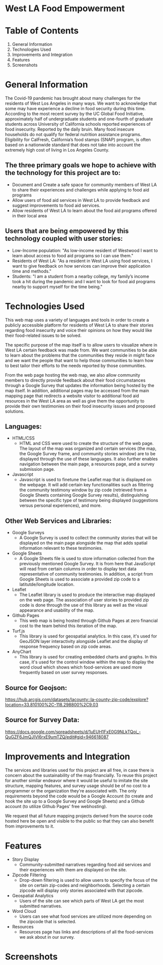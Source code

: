 
# West LA Food Empowerment

# Table of Contents
1. General Information
2. Technologies Used
3. Improvements and Integration
4. Features
5. Screenshots

# General Information
The Covid-19 pandemic has brought about many challenges for the residents of West Los Angeles in many ways. We want to acknowledge that some may have experience a decline in food security during this time. According to the most recent survey by the UC Global Food Initiative, approximately half of undergraduate students and one-fourth of graduate students across University of California schools reported experiences of food insecurity. Reported by the daily bruin. Many food insecure households do not qualify for federal nutrition assistance programs. Eligibility for CalFresh, California’s food stamps (SNAP) program, is often based on a nationwide standard that does not take into account the extremely high cost of living in Los Angeles County.

## The three primary goals we hope to achieve with the technology for this project are to:
 - Document and Create a safe space for community members of West LA to share their experiences and challenges while applying to food aid programs
 - Allow users of food aid services in West LA to provide feedback and suggest improvements to food aid services.
 - Allow residents of West LA to learn about the food aid programs offered in their local area

## Users that are being empowered by this technology coupled with user stories:
 - Low-Income population: "As low-income resident of Westwood I want to learn about access to food aid programs so I can use them."
 - Residents of West LA: "As a resident in West LA using food services, I want to give feedback on how services can improve their application time and methods."
 - Students: "I am a student from a nearby college, my family’s income took a hit during the pandemic and I want to look for food aid programs nearby to support myself for the time being."



# Technologies Used
This web map uses a variety of languages and tools in order to create a publicly accessible platform for residents of West LA to share their stories regarding food insecurity and voice their opinions on how they would like their food-related issues to be solved. 

The specific purpose of the map itself is to allow users to visualize where in West LA certain feedback was made from. We want communities to be able to learn about the problems that the communities they reside in might face and we want the people that want to help those communities to learn how to best tailor their efforts to the needs reported by those communities. 

From the web page hosting the web map, we also allow community members to directly provide feedback about their food circumstances through a Google Survey that updates the information being hosted by the map itself. In addition, additional pages may be accessed from the main mapping page that redirects a website visitor to additional food aid resources in the West LA area as well as give them the opportunity to provide their own testimonies on their food insecurity issues and proposed solutions.

## Languages: 
 - HTML/CSS
    - HTML and CSS were used to create the structure of the web page. The layout of the map was organized and certain services (the map, the Google Survey frame, and community stories window) are to be displayed through the use of these languages. It also further enables navigation between the main page, a resources page, and a survey submission page.
 - Javascript 
    - Javascript is used to finetune the Leaflet map that is displayed on the webpage. It will add certain key functionalities such as filtering the community testimony window by zip code (retrieved from a Google Sheets containing Google Survey results), distinguishing between the specific type of testimony being displayed (suggestions versus personal experiences), and more.

## Other Web Services and Libraries: 
 - Google Surveys
    - A Google Survey is used to collect the community stories that will be displayed on the main page alongside the map that adds spatial information relevant to these testimonies.
 - Google Sheets
    - A Google Sheets file is used to store information collected from the previously mentioned Google Survey. It is from here that JavaScript will read from certain columns in order to display text data representative of community testimonies. In addition, a script from Google Sheets is used to associate a provided zip code to a latitutde/longitude location.
 - Leaflet
    - The Leaflet library is used to produce the interactive map displayed on the web page. The association of user stories to provided zip code is done through the use of this library as well as the visual appearance and usability of the map.
 - Github Pages
    - This web map is being hosted through Github Pages at zero financial cost to the team behind this iteration of the map.
 - Turf.js
   - This library is used for geospatial analytics. In this case, it's used for GeoJSON layer interactivity alongside Leaflet and the display of response frequency based on zip code areas.
 - AnyChart
   - This library is used for creating embedded charts and graphs. In this case, it's used for the control window within the map to display the word cloud which shows which food-services are used more frequently based on user survey responses.
## Source for Geojson: 
https://hub.arcgis.com/datasets/lacounty::la-county-zip-code/explore?location=33.810100%2C-118.298800%2C9.03

## Source for Survey Data:
https://docs.google.com/spreadsheets/d/1uEUH1FxE0G9NLkTQoi_-QuGZF6JmQJIVl6rxE9umTZQ/edit#gid=946618087



# Improvements and Integration
The services and libraries used for this project are all free, in case there is concern about the sustainability of the map financially. To reuse this project for another similar endeavor where it would be useful to imitate the site structure, mapping features, and survey usage should be of no cost to a programmer or the organization they're associated with. The only requirements beyond the code would be a Google Account (to create and hook the site up to a Google Survey and Google Sheets) and a Github account (to utilize Github Pages' free webhosting).

We request that all future mapping projects derived from the source code hosted here be open and visible to the public so that they can also benefit from improvements to it.

# Features
 - Story Display
   - Community-submitted narratives regarding food aid services and their experiences with them are displayed on the site.
 - Zipcode Filtering
   - Drop-down filtering is used to allow users to specify the focus of the site on certain zip-codes and neighborhoods. Selecting a certain zipcode will display only stories associated with that zipcode.
 - Geospatial Analytics
   - Users of the site can see which parts of West LA get the most submitted narratives.
 - Word Cloud
   - Users can see what food services are utilized more depending on the zipcode that is selected.
 - Resources
   - Resources page has links and descriptions of all the food-services we ask about in our survey.
# Screenshots
